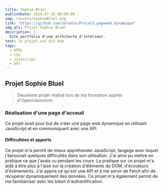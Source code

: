 ```yaml
---
title: Sophie Bluel
publishDate: 2024-07-16 00:00:00
img: /assets/SophieBluel.png
link: "https://github.com/Selodie/Projet3_pageweb_dynamique"
img_alt: Projet Sophie Bluel
description: |
  Site portfolio d'une architecte d'intérieur.
text: le projet sur Git Hub
tags:
  - HTML
  - CSS
  - Javascript
  - API
---
```


## Projet Sophie Bluel

> Deuxième projet réalisé lors de ma formation auprès d'Openclassroom

### Réalisation d'une page d'acceuil

Ce projet avait pour but de créer une page web dynamique en utilisant JavaScript et en communiquant avec une API.

#### Difficultées et apports

Ce projet m'a permit de mieux appréhender JavaScript, langage avec lequel j'éprouvait quelques difficultés dans son utilisation. J'ai ainsi pu mettre en pratique ce que j'avais vu pendant les cours. La pratique sur ce projet m'a aidé a être plus à l'aise sur la création d'éléments du DOM, d'écouteurs d'évènements.
J'ai appris ce qu'est une API et à me servir de Fetch afin de récupérer dynamiquement des données.
Ce projet m'a également permit de me familiairiser avec les token d'authentification.


